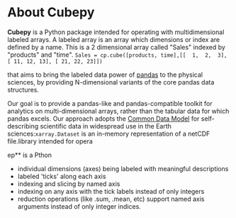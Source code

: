 # About Cubepy

**Cubepy** is a Python package intended for operating with multidimensional labeled arrays. A labeled array is an array which dimensions or index are defined by a name.
This is a 2 dimensional array called "Sales" indexed by "products" and "time".
`Sales = cp.cube([products, time],[[  1,  2,  3], [ 11, 12, 13], [ 21, 22, 23]])`



that aims to bring the labeled data power of  [pandas](http://pandas.pydata.org/)  to the physical sciences, by providing N-dimensional variants of the core pandas data structures.

Our goal is to provide a pandas-like and pandas-compatible toolkit for analytics on multi-dimensional arrays, rather than the tabular data for which pandas excels. Our approach adopts the  [Common Data Model](http://www.unidata.ucar.edu/software/thredds/current/netcdf-java/CDM)  for self- describing scientific data in widespread use in the Earth sciences:`xarray.Dataset`  is an in-memory representation of a netCDF file.library intended for opera

ep** is a Pthon 
-   individual dimensions (axes) being labeled with meaningful descriptions
-   labeled 'ticks' along each axis
-   indexing and slicing by named axis
-   indexing on any axis with the tick labels instead of only integers
-   reduction operations (like .sum, .mean, etc) support named axis arguments instead of only integer indices.
<!--stackedit_data:
eyJoaXN0b3J5IjpbLTM0NDE3MTAsLTE0MDg2ODM5NjEsMjgxNz
Y1NDQ2LC03NjUwNjc1NDUsOTI1ODA5NTg3LDE4ODg4MzY0MTIs
LTE2ODg2NTE2ODAsLTY1ODA1MzAwMCwxMzkyOTMzODg0LDE2MT
k1ODk3NSwxNTQ0MDA2NDEsLTEyNjc3MDU5NjcsLTI0MzgyMDMy
OCwxNDIyMTc0NDA2LC0xMzAzNDA0NTE4LDQ2NjIyNDI2MCw5MD
E1MzgwOTYsMjY4MjE0NjM2XX0=
-->